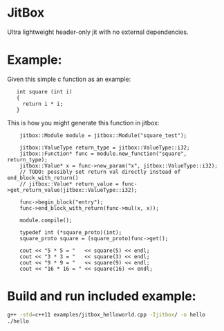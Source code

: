 # JitBox
Ultra lightweight header-only jit with no external dependencies.

# Example:
Given this simple c function as an example:
```
   int square (int i)
   {
     return i * i;
   }
```

This is how you might generate this function in jitbox:
```
    jitbox::Module module = jitbox::Module("square_test");

    jitbox::ValueType return_type = jitbox::ValueType::i32;
    jitbox::Function* func = module.new_function("square", return_type);
    jitbox::Value* x = func->new_param("x", jitbox::ValueType::i32);
    // TODO: possibly set return val directly instead of end_block_with_return()
    // jitbox::Value* return_value = func->get_return_value(jitbox::ValueType::i32);

    func->begin_block("entry");
    func->end_block_with_return(func->mul(x, x));

    module.compile();

    typedef int (*square_proto)(int);
    square_proto square = (square_proto)func->get();

    cout << "5 * 5 = "   << square(5) << endl;
    cout << "3 * 3 = "   << square(3) << endl;
    cout << "9 * 9 = "   << square(9) << endl;
    cout << "16 * 16 = " << square(16) << endl;
```

# Build and run included example:
```bash
g++ -std=c++11 examples/jitbox_helloworld.cpp -Ijitbox/ -o hello
./hello
```
